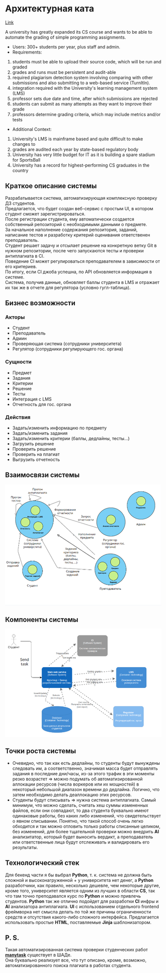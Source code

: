 # Архитектурная ката
[Link](https://nealford.com/katas/kata?id=CheckYourWork)

A university has greatly expanded its CS course and wants to be able to automate the grading of simple programming assignments.

* Users: 300+ students per year, plus staff and admin.
* Requirements:
1. students must be able to upload their source code, which will be run and graded
2. grades and runs must be persistent and audit-able
3. required plagiarism detection system involving comparing with other submissions and also submitting to a web-based service (TurnItIn).
4. integration required with the University's learning management system (LMS)
5. professor sets due date and time, after which submissions are rejected
6. students can submit as many attempts as they want to improve their grade
7. professors determine grading criteria, which may include metrics and/or tests
* Additional Context:
1. University's LMS is mainframe based and quite difficult to make changes to
2. grades are audited each year by state-based regulatory body
3. University has very little budget for IT as it is building a spare stadium for SportsBall
4. University has a record for highest-performing CS graduates in the country

## Краткое описание системы
Разрабатывается система, автоматизирующая комплексную проверку ДЗ студентов.  
Предлагается, что будет создан веб-сервис с простым UI, в котором студент сможет зарегистрироваться.  
После регистрации студента, ему автоматически создается собственный репозиторий с необходимыми данными о предмете.  
За начальное наполнение содержания репозитория, заданий, написание тестов и 
разработку критерий оценивания ответственен преподаватель.  
Студент решает задачу и отсылает решение на конкретную ветку Git в нужном репозитории, после чего запускаются тесты и 
проверки антиплагиата в CI.  
Поведение CI может регулироваться преподавателем в зависимости от его критериев.  
По итогу, если CI джоба успешна, по API обновляется информация в системе.  
Система, получив данные, обновляет баллы студента в LMS и отражает их так же в отчете для регулятора (условно гугл-таблица).


## Бизнес возможности 
### Акторы 
- Студент
- Преподаватель
- Админ
- Проверяющая система (сотрудники университета)
- Регулятор (сотрудники регулирующего гос. органа)

### Сущности
- Предмет
- Задания 
- Критерии
- Решение
- Тесты
- Интеграция с LMS 
- Отчетность для гос. органа

### Действия
- Задать/изменить информацию по предмету
- Задать/изменить задания
- Задать/изменить критерии (баллы, дедлайны, тесты...)
- Загрузить решение 
- Проверить решение
- Проверить на плагиат
- Выгрузить отчетность 

## Взаимосвязи системы
![relationships.png](homework3/relationships.png)


## Компоненты системы
![c4model.png](homework3/c4model.png)

## Точки роста системы
* Очевидно, что так как есть дедлайны, то студенты будут вынуждены следовать им, а соответственно, 
значимая масса будет отправлять задания в последние дни/часы, из-за этого трафик в эти моменты резко возрастет => 
можно подумать об автоматизированной аллокации ресурсов (числа воркеров или их мощностей) в некоторый небольшой 
диапазон времени до дедлайна. Логично, что затем необходимо делать деаллокацию этих ресурсов.
* Студенты будут списывать => нужна система антиплагиата. Самый минимум, что можно сделать, считать хеш суммы измененных
файлов, если они совпадают, то два студента буквально имеют одинаковые работы, без каких либо изменений, что свидетельствует
о явном списывании. Понятно, что такой способ очень легко обходится и так можно отловить только работы списанные целиком, 
без изменений, для более тщательной проверки можно внедрить **AI** анализитатор, который будет выносить вердикт, а преподаватель или
ответственные лица будут отслеживать и валидировать его результаты.

## Технологический стек
Для бекенд части я бы выбрал **Python**, т. к. система не должна быть сложной и высоконагруженной + у университета нет денег,
а **Python** разработчики, как правило, несколько дешевле, чем некоторые другие, кроме того,
университет является одним из лучших в области **CS**, так что там точно преподавался курс по **Python** и можно привлечь студентов.
**Python** так же отлично подойдет для разработки **CI** инфры и **AI** анализатора антиплагиата.
**UI** с использованием отдельного frontend фреймворка нет смысла делать по той же причины ограниченности средств и
отсутствия какого-либо сложного интерфейса. Предлагается использовать простые **HTML**, поставляемые **Jinja** шаблонизатором.

## P. S. 
Такая автоматизированная система проверки студенческих работ **[manytask](https://github.com/manytask)** существует в ШАДе.  
Она буквально реализует все, что тут описано, кроме, возможно, автоматизированного поиска плагиата в работах студента.
